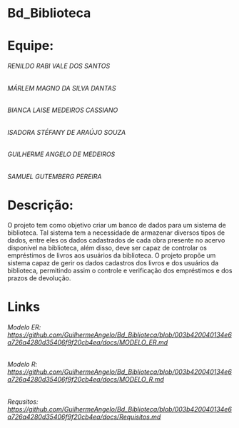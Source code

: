 # Bd_Biblioteca

# Equipe:
###### RENILDO RABI VALE DOS SANTOS
###### MÁRLEM MAGNO DA SILVA DANTAS
###### BIANCA LAISE MEDEIROS CASSIANO
###### ISADORA STÉFANY DE ARAÚJO SOUZA
###### GUILHERME ANGELO DE MEDEIROS
###### SAMUEL GUTEMBERG PEREIRA

# Descrição:

O projeto tem como objetivo criar um banco de dados para um sistema de biblioteca. Tal sistema tem a necessidade de armazenar diversos tipos de dados, entre eles os dados cadastrados de cada obra presente no acervo disponível na biblioteca, além disso, deve ser capaz de controlar os empréstimos de livros aos usuários da biblioteca. O projeto propõe um sistema capaz de gerir os dados cadastros dos livros e dos usuários da biblioteca, permitindo assim o controle e verificação dos empréstimos e dos prazos de devolução.

# Links
###### Modelo ER: https://github.com/GuilhermeAngelo/Bd_Biblioteca/blob/003b420040134e6a726a4280d35406f9f20cb4ea/docs/MODELO_ER.md
###### Modelo R:  https://github.com/GuilhermeAngelo/Bd_Biblioteca/blob/003b420040134e6a726a4280d35406f9f20cb4ea/docs/MODELO_R.md
###### Requsitos: https://github.com/GuilhermeAngelo/Bd_Biblioteca/blob/003b420040134e6a726a4280d35406f9f20cb4ea/docs/Requisitos.md
